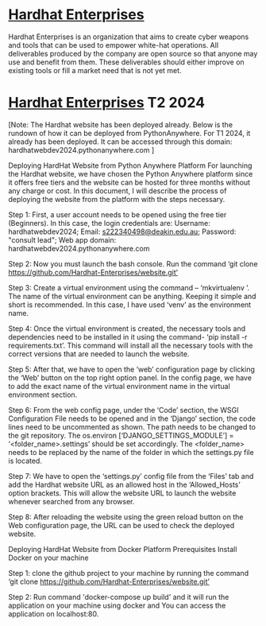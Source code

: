 # [Hardhat Enterprises](https://hardhat.pythonanywhere.com/)

Hardhat Enterprises is an organization that aims to create cyber weapons and tools that can be used to empower white-hat operations. All deliverables produced by the company are open source so that anyone may use and benefit from them. These deliverables should either improve on existing tools or fill a market need that is not yet met. 

# [Hardhat Enterprises](hardhatwebdev2024.pythonanywhere.com/) T2 2024
[Note: The Hardhat website has been deployed already. Below is the rundown of how it can be deployed from PythonAnywhere. For T1 2024, it already has been deployed. It can be accessed through this domain: hardhatwebdev2024.pythonanywhere.com ]

Deploying HardHat Website from Python Anywhere Platform
For launching the Hardhat website, we have chosen the Python Anywhere platform since it offers free tiers and the website can be hosted for three months without any charge or cost. 
In this document, I will describe the process of deploying the website from the platform with the steps necessary.

Step 1: First, a user account needs to be opened using the free tier (Beginners). In this case, the login credentials are:
Username: hardhatwebdev2024;
Email: s222340498@deakin.edu.au;
Password: "consult lead";
Web app domain: hardhatwebdev2024.pythonanywhere.com

Step 2: Now you must launch the bash console. Run the command ‘git clone https://github.com/Hardhat-Enterprises/website.git’

Step 3: Create a virtual environment using the command – ‘mkvirtualenv <virtual environment name>’. The name of the virtual environment can be anything. Keeping it simple and short is recommended. In this case, I have used ‘venv’ as the environment name.

Step 4: Once the virtual environment is created, the necessary tools and dependencies need to be installed in it using the command- ‘pip install -r requirements.txt’. This command will install all the necessary tools with the correct versions that are needed to launch the website. 

Step 5: After that, we have to open the ‘web’ configuration page by clicking the ‘Web’ button on the top right option panel. In the config page, we have to add the exact name of the virtual environment name in the virtual environment section. 

Step 6: From the web config page, under the ‘Code’ section, the WSGI Configuration File needs to be opened and in the ‘Django’ section, the code lines need to be uncommented as shown. The path needs to be changed to the git repository. The os.environ [‘DJANGO_SETTINGS_MODULE’] = ‘<folder_name>.settings’ should be set accordingly. The <folder_name> needs to be replaced by the name of the folder in which the settings.py file is located.

Step 7: We have to open the ‘settings.py’ config file from the ‘Files’ tab and add the Hardhat website URL as an allowed host in the ‘Allowed_Hosts’ option brackets. This will allow the website URL to launch the website whenever searched from any browser. 

Step 8: After reloading the website using the green reload button on the Web configuration page, the URL can be used to check the deployed website.


Deploying HardHat Website from Docker Platform
 Prerequisites
    Install Docker on your machine

Step 1: clone the github project to your machine by running the command ‘git clone https://github.com/Hardhat-Enterprises/website.git’

Step 2: Run command 'docker-compose up build' and it will run the application on your machine using docker and You can access the application on localhost:80.